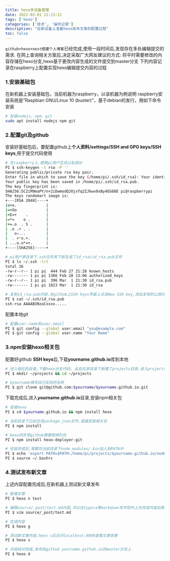 ```yaml
---
title: hexo多设备管理
date: 2022-03-01 22:13:11
tags: ['hexo']
categories: ['技术', '操作记录']
description: "在新设备上准备hexo发布文章的配置过程"
toc: false
---
```

`github+hexo+next搭建个人博客`已经完成,使用一段时间后,发现存在多处编辑提交的需求.
在网上查询相关方案后,决定采取广大网友建议的方式: 将平时需要修改的内容存储在hexo分支,hexo基于更改内容生成的文件提交到master分支
下列内容记录在raspberry上配置实现hexo编辑提交内容的过程
<!--more-->

### 1.安装基础包

在新机器上安装基础包，当前机器为raspberry，以该机器为例说明
raspberry安装系统是"Raspbian GNU/Linux 10 (buster)"，基于debian的发行，用如下命令安装
```bash
# 安装nodejs、npm、git
sudo apt install nodejs npm git
```

### 2.配置git及github

安装好基础包后，要配置github上**个人资料/settings/SSH and GPG keys/SSH keys**,用于提交代码使用
```bash
# 在raspberry上,使用pi用户生成公私钥对
PI $ ssh-keygen -t rsa -P ''
Generating public/private rsa key pair.
Enter file in which to save the key (/home/pi/.ssh/id_rsa): Your identification has been saved in /home/pi/.ssh/id_rsa.
Your public key has been saved in /home/pi/.ssh/id_rsa.pub.
The key fingerprint is:
SHA256:5C2iM9maPY/n+2iDwmodQJOjxTq2ZJkwv0xBy4EG68E pi@raspberrypi
The keys randomart image is:
+---[RSA 2048]----+
|o+o.             |
|=+Oo             |
|+E=+    .        |
|=*=    o .       |
|+=.o  . S .      |
| .o .+ . .       |
|   o=...         |
|  . +*o.+.       |
| ...o.o*=+.      |
+----[SHA256]-----+

# pi用户家目录下.ssh文件夹下新生成了id_rsa/id_rsa.pub文件
PI $ ls ~/.ssh -lrt
total 16
-rw-r--r-- 1 pi pi  444 Feb 27 21:28 known_hosts
-rw------- 1 pi pi 1366 Feb 28 13:06 authorized_keys
-rw-r--r-- 1 pi pi  396 Mar  1 21:30 id_rsa.pub
-rw------- 1 pi pi 1823 Mar  1 21:30 id_rsa

# 复制id_rsa.pub内容,在github上SSH keys界面上点击New SSH key,添加复制的公钥内容并命名
PI $ cat ~/.ssh/id_rsa.pub 
ssh-rsa AAAAB3NzaCxxxx.....
```

配置本地git
```bash
# 配置user.name和user.email
PI $ git config --global user.email "you@example.com"
PI $ git config --global user.name "Your Name"
```


### 3.npm安装hexo相关包

配置好github **SSH keys**后,下载**yourname.github.io**库到本地
```bash
# 进入相应的目录,下载hexo分支代码; 此处在家目录下新建了projects目录,进入projects目录进行操作
PI $ mkdir ~/projects && cd ~/projects

# $yourname填写自己实际的名称
PI $ git clone git@github.com:$yourname/$yourname.github.io.git
```

下载完成后,进入**yourname.github.io**目录,安装npm相关包
```bash
# 安装hexo
PI $ cd $yourname.github.io && npm install hexo

# 当前目录下已经包含package.json文件,直接安装相关包
PI $ npm install

# hexo同步至github需要使用的包
PI $ npm install hexo-deployer-git

# 安装完成后,需要将当前目录下node_modules/.bin加入到PATH中
PI $ echo 'export PATH=$PATH:/home/pi/projects/$yourname.github.io/node_modules/.bin' >> ~/.bashrc 
PI $ source ~/.bashrc
```

### 4.测试发布新文章

上述内容配置完成后,在新机器上测试新文章发布
```bash
# 新增文章
PI $ hexo n test

# 编辑source/_post/test.md内容,可以在typora等markdown写作软件上先完成内容后再粘贴
PI $ vim source/_post/test.md

# 生成内容
PI $ hexo g

# 测试新文章内容,hexo s后访问localhost:4000查看文章效果
PI $ hexo s

# 内容核对完成,发布到github yourname.github.io的master分支上
PI $ hexo d
```
